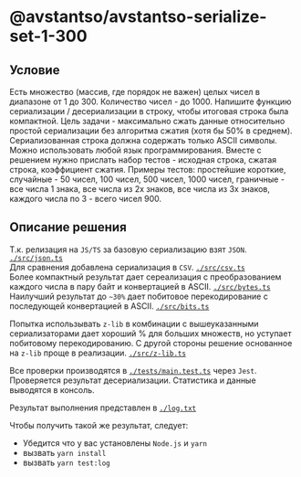 # @avstantso/avstantso-serialize-set-1-300

## Условие 

Есть множество (массив, где порядок не важен) целых чисел в диапазоне от 1 до 300. 
Количество чисел - до 1000. Напишите функцию сериализации / десериализации в строку, чтобы итоговая строка была компактной.
Цель задачи - максимально сжать данные относительно простой сериализации без алгоритма сжатия (хотя бы 50% в среднем). 
Сериализованная строка должна содержать только ASCII символы. Можно использовать любой язык программирования.
Вместе с решением нужно прислать набор тестов  - исходная строка, сжатая строка, коэффициент сжатия.
Примеры тестов: простейшие короткие, случайные - 50 чисел, 100 чисел, 500 чисел, 1000 чисел, граничные - все числа 1 знака, все числа из 2х знаков, все числа из 3х знаков, каждого числа по 3 - всего чисел 900.

## Описание решения

Т.к. релизация на `JS/TS` за базовую сериализацию взят `JSON`. [`./src/json.ts`](/src/serializers/json.ts)  
Для сравнения добавлена сериализация в `CSV`. [`./src/csv.ts`](/src/serializers/csv.ts)  
Более компактный результат дает сереализация с преобразованием каждого числа в пару байт и конвертацией в ASCII. [`./src/bytes.ts`](/src/serializers/bytes.ts)  
Наилучший результат до `~30%` дает побитовое перекодирование с последующей конвертацией в ASCII. [`./src/bits.ts`](/src/serializers/bits.ts)  

Попытка использывать `z-lib` в комбинации с вышеуказанными сериализаторами дает хороший % для больших множеств, но уступает побитовому перекодированию. С другой стороны решение основанное на `z-lib` проще в реализации. [`./src/z-lib.ts`](/src/serializers/z-lib.ts)  

Все проверки производятся в [`./tests/main.test.ts`](/tests/main.test.ts) через `Jest`. Проверяется результат десериализации. Статистика и данные выводятся в консоль.  

Результат выполнения представлен в [`./log.txt`](/log.txt)  

Чтобы получить такой же результат, следует:  
- Убедится что у вас установлены `Node.js` и `yarn`
- вызвать `yarn install`
- вызвать `yarn test:log`
